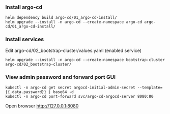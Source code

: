 ### Install argo-cd

```shell
helm dependency build argo-cd/01_argo-cd-install/
helm upgrade --install -n argo-cd --create-namespace argo-cd argo-cd/01_argo-cd-install/
```

### Install services

Edit argo-cd/02_bootstrap-cluster/values.yaml (enabled service)

```shell
helm upgrade --install -n argo-cd --create-namespace bootstrap-cluster argo-cd/02_bootstrap-cluster/
```

### View admin password and forward port GUI

```
kubectl -n argo-cd get secret argocd-initial-admin-secret --template={{.data.password}} | base64 -d
kubectl -n argo-cd port-forward svc/argo-cd-argocd-server 8080:80
```

Open browser http://127.0.0.1:8080
